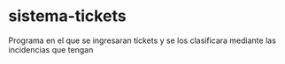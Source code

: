 # sistema-tickets
Programa en el que se ingresaran tickets y se los clasificara mediante las incidencias que tengan
